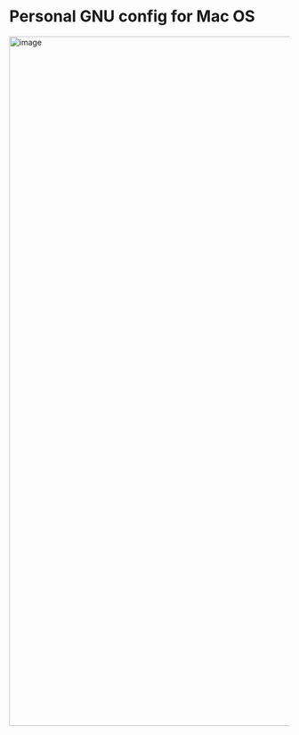 # Personal GNU config for Mac OS
 <img width="1237" alt="image" src="https://github.com/MockingMockingBird/.emacs.d/assets/60328345/898c5ed5-5d94-4b3f-8f5c-6f412ffadef1">
